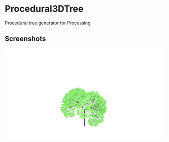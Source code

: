 # Procedural3DTree
Procedural tree generator for Processing

## Screenshots

![screenshot](https://github.com/manoelcl/Procedural3DTree/blob/main/screenshots/1.png)

